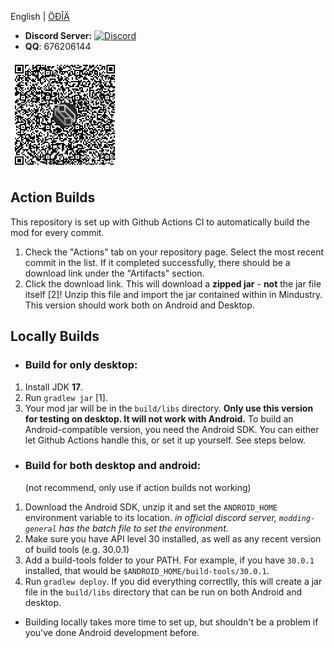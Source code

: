 English | [ÖÐÎÄ](README_zh_CN.md)

+ **Discord Server:**
  [![Discord](https://img.shields.io/discord/825801593466388520.svg?logo=discord&logoColor=white&logoWidth=20&labelColor=7289DA&label=Discord&color=17cf48)](https://discord.gg/yNmbMcuwyW)
+ **QQ**: 676206144

![](images/qq-QRcode.png)

## Action Builds

This repository is set up with Github Actions CI to automatically build the mod for every commit.
1. Check the "Actions" tab on your repository page. Select the most recent commit in the list. If it completed successfully, there should be a download link under the "Artifacts" section.
2. Click the download link. This will download a **zipped jar** - **not** the jar file itself [2]! Unzip this file and import the jar contained within in Mindustry. This version should work both on Android and Desktop.

## Locally Builds

* ### Build for only desktop:
1. Install JDK **17**.
2. Run `gradlew jar` [1].
3. Your mod jar will be in the `build/libs` directory. **Only use this version for testing on desktop. It will not work with Android.**
   To build an Android-compatible version, you need the Android SDK. You can either let Github Actions handle this, or set it up yourself. See steps below.


* ### Build for both desktop and android:
  (not recommend, only use if action builds not working)

1. Download the Android SDK, unzip it and set the `ANDROID_HOME` environment variable to its location. *in official discord server, `modding-general` has the batch file to set the environment.*
2. Make sure you have API level 30 installed, as well as any recent version of build tools (e.g. 30.0.1)
3. Add a build-tools folder to your PATH. For example, if you have `30.0.1` installed, that would be `$ANDROID_HOME/build-tools/30.0.1`.
4. Run `gradlew deploy`. If you did everything correctlly, this will create a jar file in the `build/libs` directory that can be run on both Android and desktop.
* Building locally takes more time to set up, but shouldn't be a problem if you've done Android development before.
